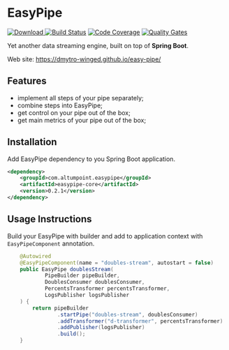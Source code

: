 EasyPipe
======================

[![Download](https://api.bintray.com/packages/dmytro-winged/maven/easy-pipe/images/download.svg) ](https://bintray.com/dmytro-winged/maven/easy-pipe/_latestVersion)
[![Build Status](https://travis-ci.org/dmytro-winged/easy-pipe.svg?branch=master)](https://travis-ci.org/dmytro-winged/easy-pipe)
[![Code Coverage](https://sonarcloud.io/api/project_badges/measure?project=com.altumpoint.easypipe%3Aeasypipe-parent&metric=coverage)](https://sonarcloud.io/component_measures?id=com.altumpoint.easypipe%3Aeasypipe-parent&metric=Coverage)
[![Quality Gates](https://sonarcloud.io/api/project_badges/measure?project=com.altumpoint.easypipe%3Aeasypipe-parent&metric=alert_status)](https://sonarcloud.io/dashboard?id=com.altumpoint.easypipe%3Aeasypipe-parent)

Yet another data streaming engine, built on top of **Spring Boot**.

Web site: https://dmytro-winged.github.io/easy-pipe/

## Features
- implement all steps of your pipe separately;
- combine steps into EasyPipe;
- get control on your pipe out of the box;
- get main metrics of your pipe out of the box;

## Installation
Add EasyPipe dependency to you Spring Boot application.
```xml
<dependency>
    <groupId>com.altumpoint.easypipe</groupId>
    <artifactId>easypipe-core</artifactId>
    <version>0.2.1</version>
</dependency>
```

## Usage Instructions
Build your EasyPipe with builder and add to application context with `EasyPipeComponent` annotation.
```java
    @Autowired
    @EasyPipeComponent(name = "doubles-stream", autostart = false)
    public EasyPipe doublesStream(
            PipeBuilder pipeBuilder,
            DoublesConsumer doublesConsumer,
            PercentsTransformer percentsTransformer,
            LogsPublisher logsPublisher
    ) {
        return pipeBuilder
                .startPipe("doubles-stream", doublesConsumer)
                .addTransformer("d-transformer", percentsTransformer)
                .addPublisher(logsPublisher)
                .build();
    }
```
